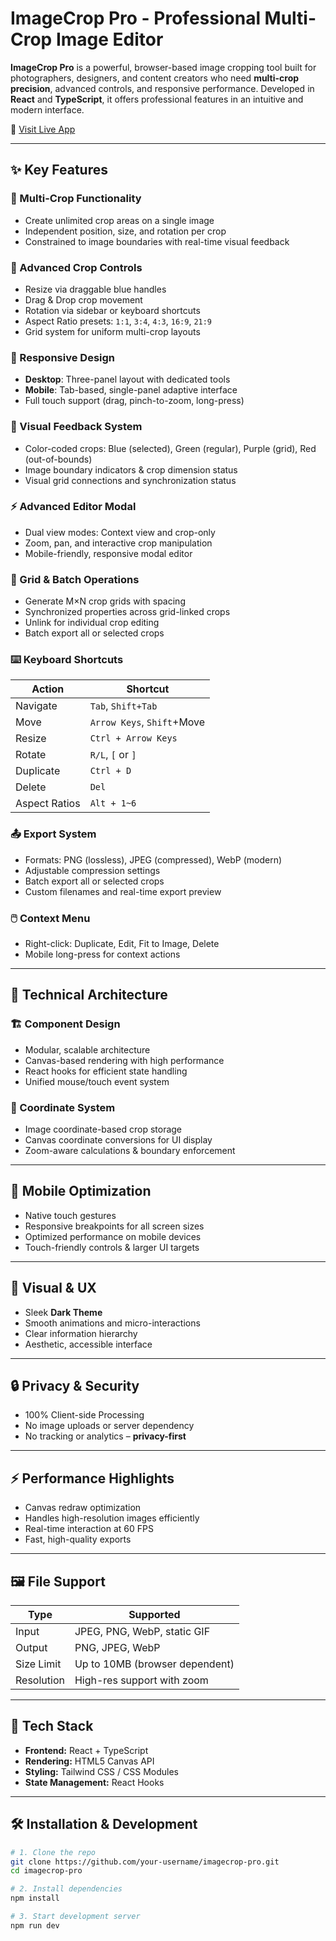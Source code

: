 # ImageCrop Pro - Professional Multi-Crop Image Editor

**ImageCrop Pro** is a powerful, browser-based image cropping tool built for photographers, designers, and content creators who need **multi-crop precision**, advanced controls, and responsive performance. Developed in **React** and **TypeScript**, it offers professional features in an intuitive and modern interface.

🔗 [Visit Live App](https://elegant-biscotti-cd1425.netlify.app/) 

---

## ✨ Key Features

### 🎯 Multi-Crop Functionality
- Create unlimited crop areas on a single image
- Independent position, size, and rotation per crop
- Constrained to image boundaries with real-time visual feedback

### 🔧 Advanced Crop Controls
- Resize via draggable blue handles
- Drag & Drop crop movement
- Rotation via sidebar or keyboard shortcuts
- Aspect Ratio presets: `1:1`, `3:4`, `4:3`, `16:9`, `21:9`
- Grid system for uniform multi-crop layouts

### 📱 Responsive Design
- **Desktop**: Three-panel layout with dedicated tools
- **Mobile**: Tab-based, single-panel adaptive interface
- Full touch support (drag, pinch-to-zoom, long-press)

### 🎨 Visual Feedback System
- Color-coded crops: Blue (selected), Green (regular), Purple (grid), Red (out-of-bounds)
- Image boundary indicators & crop dimension status
- Visual grid connections and synchronization status

### ⚡ Advanced Editor Modal
- Dual view modes: Context view and crop-only
- Zoom, pan, and interactive crop manipulation
- Mobile-friendly, responsive modal editor

### 🔄 Grid & Batch Operations
- Generate M×N crop grids with spacing
- Synchronized properties across grid-linked crops
- Unlink for individual crop editing
- Batch export all or selected crops

### ⌨️ Keyboard Shortcuts
| Action         | Shortcut                  |
|----------------|---------------------------|
| Navigate       | `Tab`, `Shift+Tab`        |
| Move           | `Arrow Keys`, `Shift`+Move|
| Resize         | `Ctrl + Arrow Keys`       |
| Rotate         | `R/L`, `[` or `]`         |
| Duplicate      | `Ctrl + D`                |
| Delete         | `Del`                     |
| Aspect Ratios  | `Alt + 1~6`               |

### 📤 Export System
- Formats: PNG (lossless), JPEG (compressed), WebP (modern)
- Adjustable compression settings
- Batch export all or selected crops
- Custom filenames and real-time export preview

### 🖱️ Context Menu
- Right-click: Duplicate, Edit, Fit to Image, Delete
- Mobile long-press for context actions

---

## 🧱 Technical Architecture

### 🏗️ Component Design
- Modular, scalable architecture
- Canvas-based rendering with high performance
- React hooks for efficient state handling
- Unified mouse/touch event system

### 🎯 Coordinate System
- Image coordinate-based crop storage
- Canvas coordinate conversions for UI display
- Zoom-aware calculations & boundary enforcement

---

## 📱 Mobile Optimization
- Native touch gestures
- Responsive breakpoints for all screen sizes
- Optimized performance on mobile devices
- Touch-friendly controls & larger UI targets

---

## 🎨 Visual & UX
- Sleek **Dark Theme**
- Smooth animations and micro-interactions
- Clear information hierarchy
- Aesthetic, accessible interface

---

## 🔒 Privacy & Security
- 100% Client-side Processing
- No image uploads or server dependency
- No tracking or analytics – **privacy-first**

---

## ⚡ Performance Highlights
- Canvas redraw optimization
- Handles high-resolution images efficiently
- Real-time interaction at 60 FPS
- Fast, high-quality exports

---

## 🖼️ File Support

| Type         | Supported                    |
|--------------|-------------------------------|
| Input        | JPEG, PNG, WebP, static GIF   |
| Output       | PNG, JPEG, WebP               |
| Size Limit   | Up to 10MB (browser dependent)|
| Resolution   | High-res support with zoom    |

---

## 🔧 Tech Stack

- **Frontend:** React + TypeScript
- **Rendering:** HTML5 Canvas API
- **Styling:** Tailwind CSS / CSS Modules
- **State Management:** React Hooks

---

## 🛠️ Installation & Development

```bash
# 1. Clone the repo
git clone https://github.com/your-username/imagecrop-pro.git
cd imagecrop-pro

# 2. Install dependencies
npm install

# 3. Start development server
npm run dev
